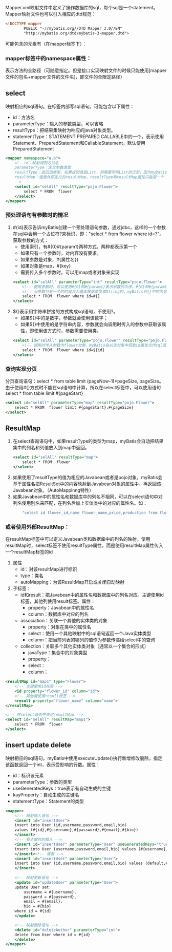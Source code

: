 Mapper.xml映射文件中定义了操作数据库的sql，每个sql是一个statement。Mapper映射文件也可以引入相应的dtd规范：
```xml
<!DOCTYPE mapper
        PUBLIC "-//mybatis.org//DTD Mapper 3.0//EN"
        "http://mybatis.org/dtd/mybatis-3-mapper.dtd">
```
可能包含的元素有（在mapper标签下）：
### mapper标签中的namespace属性：
表示方法的全路径（可随意指定。但是接口实现映射文件的时候只能使用[mapper文件的包名+mapper文件的文件名]，即文件的全限定路径）


## select
映射相应的sql语句。在标签内部写sql语句。可能包含以下属性：
* id：方法名
* parameterType：输入的参数类型，可以省略
* resultType：把结果集映射为响应的java对象类型。
* statementType：STATEMENT PREPARED CALLABLE中的一个，表示使用Statement、PreparedStatement和CallableStatement。默认使用PreparedStatement
```xml
<mapper namespace="a.b">
    <!--id：映射得到方法名
    parameterType：定义参数类型
    resultType：返回值类型，如果返回值是List，则需要写明List的泛型，因为myBatis是对jdbc进行封装，一行一行读取数据
    resultMap：使用外部定义的resultMap，resultType和resultMap属性只能用一个
    -->
    <select id="selAll" resultType="pojo.Flower">
        select * FROM  flower
    </select>
</mapper>
```

### 预处理语句有参数时的情况
1. #{id}表示告诉myBatis创建一个预处理语句参数，通过jdbc，这样的一个参数在sql中会用一个占位符?来标识，即："select * from flower where id=?"。获取参数的方式：
    * 使用索引，有#{0}#{param1}两种方式，两种都表示第一个
    * 如果只有一个参数时，对内容没有要求。
    * 如果参数是对象，#{属性名}}
    * 如果对象是map，#{key}
    * 需要传入多个参数时，可以用map或者对象来实现
    ```xml
    <select id="selAll" parameterType="int" resultType="pojo.Flower">
        <!-- 使用参数时，可以使用#{0}和#{param1}表示参数的次序，#{0}和#{param1}表示第一个 -->
        <!-- 当参数只有一个的时候且为基本数据类型或String时，myBatis对{}中的内容没有要求 -->
        select * FROM  flower where id=#{}
    </select>
    ```
2. ${}表示用字符串拼接的方式构成sql语句，不使用?。
    * 如果${}中的是数字，参数就会使用该数字；
    * 如果${}中使用的是字符串内容，参数就会向调用时传入的参数中获取该属性，即使用该方式时，参数需要使用类。
    ```xml
    <select id="selAll" parameterType="pojo.Flower" resultType="pojo.Flower">
        <!-- 调用时传入参数为flower对象，myBatis会从该对象中获取id属性当作sql语句中的参数 -->
        select * FROM  flower where id=${id}
    </select>
    ```

### 查询实现分页
分页查询语句：select * from table limit (pageNow-1)*pageSize, pageSize。由于使用#{}方式时不能在sql语句中计算，所以在select标签中，可以使用语句select * from table limit #{pageStart}
```xml
<select id="selAll" parameterType="map" resultType="pojo.Flower">
    select * FROM  flower limit #{pageStart},#{pageSize}
</select>
```


## ResultMap
1. 在select查询语句中，如果resultType的类型为map，myBatis会自动把结果集中的列名和列值放入到map中返回。
    ```xml
    <select id="selAll" resultType="map">
        select * FROM  flower
    </select>
    ```
2. 如果使用了resultType的值为相应的Javabean或者是pojo对象，myBatis会基于属性名把ResultSet中的内容映射到Javabean对象的属性中，再返回该Javabean对象。（AutoMappinng特性）
3. 如果Javabean中的属性名和数据库中的列名不相同，可以在select语句中对列名使用别名来匹配，在列名后加上实体类中的对应的属性名。如：
    ```java
        "select id flower_id,name flower_name,price,production from flower"
    ```
### 或者使用外部ResultMap：
在resultMap标签中可以定义Javabean类和数据库中的列名的映射。使用resultMap时，select标签不使用resultType属性，而是使用resultMap属性传入一个resultMap标签的id
1. 属性
    * id：对该resultMap进行标识
    * type：类名
    * autoMapping：为该ResultMap开启或关闭自动映射
2. 子标签：
    * id和result：把Javabean中的属性名和数据库中的列名对应。主键使用id标签，其他列使用result标签。属性：
        * property：Javabean中的属性名
        * column：数据库中对应的列名
    * association：关联一个其他的实体类的对象
        * property：对象在类中的属性名
        * select：使用一个其他映射中的sql语句返回一个Java实体类型
        * column：把当前列表的哪列的值作为参数传递给select中的查询
    * collection：关联多个其他实体类对象（通常以一个集合的形式）
        * javaType：集合中的对象类型
        * property：
        * select：
        * column：
```xml
<resultMap id="map1" type="Flower">
    <!-- 主键使用id标签 -->
    <id property="flower_id" column="id">
    <!-- 其他键使用result标签 -->
    <result property="flower_name" column="name">
</resultMap>

<!-- 在select语句中使用resultMap -->
<select id="selAll" resultMap="map1">
    select * FROM  flower
</select>
```


## insert update delete
映射相应的sql语句。myBatis中使用executeUpdate()执行新增修改删除，指定该函数返回一个int，表示受影响的行数。属性：
* id：标识该元素
* parameterType：参数的类型
* useGeneratedKeys：true表示有自动生成的主键
* kayProperty：自动生成的主键名
* statementType：Statement的类型
```xml
<mapper>
    <!-- 映射插入语句 -->
    <insert id="insertUser">
    insert into User (id,username,password,email,bio)
    values (#{id},#{username},#{password},#{email},#{bio})
    </insert>
    <!-- 有主键时的插入 -->
    <insert id="insertUser" parameterType="User" useGeneratedKeys="true" keyProperty="id">
    insert into User (username,password,email,bio) values (#{username},#{password},#{email},#{bio})
    </insert><!-- 或者 -->
    <insert id="insertUser" parameterType="User">
    insert into User (id,username,password,email,bio) values (default,#{username},#{password},#{email},#{bio})
    </insert>
    
    <!-- 映射更新语句 -->
    <update id="updateUser" parameterType="User">
    update User set
        username = #{username},
        password = #{password},
        email = #{email},
        bio = #{bio}
    where id = #{id}
    </update>

    <!-- 映射删除语句 -->
    <delete id="deleteAuthor" parameterType="int">
    delete from User where id = #{id}
    </delete>
</mapper>
```